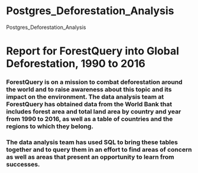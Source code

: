 # Postgres_Deforestation_Analysis
Postgres_Deforestation_Analysis

# Report for ForestQuery into Global Deforestation, 1990 to 2016 

### ForestQuery is on a mission to combat deforestation around the world and to raise awareness about this topic and its impact on the environment. The data analysis team at ForestQuery has obtained data from the World Bank that includes forest area and total land area by country and year from 1990 to 2016, as well as a table of countries and the regions to which they belong.

### The data analysis team has used SQL to bring these tables together and to query them in an effort to find areas of concern as well as areas that present an opportunity to learn from successes.

